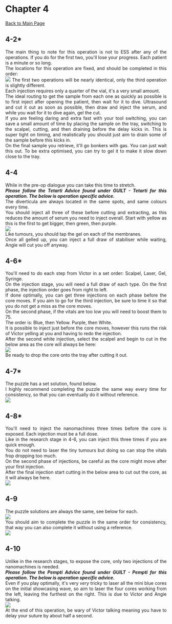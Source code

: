 <div align="justify">

# Chapter 4

[Back to Main Page](../index.md)

## 4-2*
The main thing to note for this operation is not to ESS after any of the operations. If you do for the first two, you'll lose your progress. Each patient is a minute or so long. <br>
The locations for this operation are fixed, and should be completed in this order: <br>
![](4-2_locations.png)
The first two operations will be nearly identical, only the third operation is slightly different. <br>
Each injection requires only a quarter of the vial, it's a very small amount. <br>
The ideal routing to get the sample from each one as quickly as possible is to first inject after opening the patient, then wait for it to dive. Ultrasound and cut it out as soon as possible, then draw and inject the serum, and while you wait for it to dive again, gel the cut. <br>
If you are feeling daring and extra fast with your tool switching, you can save a small amount of time by placing the sample on the tray, switching to the scalpel, cutting, and then draining before the delay kicks in. This is super tight on timing, and realistically you should just aim to drain some of the sample before this kicks in. <br>
On the final sample you retrieve, it'll go bonkers with gas. You can just wait this out. To be extra optimised, you can try to gel it to make it slow down close to the tray. <br>

## 4-4
While in the pre-op dialogue you can take this time to stretch. <br>
***Please follow the Tetarti Advice found under GUILT - Tetarti for this operation. The below is operation specific advice.*** <br>
The diverticula are always located in the same spots, and same colours every time. <br>
You should inject all three of these before cutting and extracting, as this reduces the amount of serum you need to inject overall. Start with yellow as this is the first to get bigger, then green, then purple. <br>
![](4-4_diverticula.png) <br>
Like tumours, you should tap the gel on each of the membranes. <br>
Once all gelled up, you can inject a full draw of stabiliser while waiting, Angie will cut you off anyway. <br>

## 4-6*
You'll need to do each step from Victor in a set order: Scalpel, Laser, Gel, Syringe. <br>
On the injection stage, you will need a full draw of each type. On the first phase, the injection order goes from right to left. <br>
If done optimally, you can get three injections on each phase before the core moves. If you aim to go for the third injection, be sure to time it so that you do not get a miss as the core moves. <br>
On the second phase, if the vitals are too low you will need to boost them to 75. <br>
The order is: Blue, then Yellow. Purple, then White.  <br>
It is possible to inject just before the core moves, however this runs the risk of Victor yelling at you and having to redo the injection. <br>
After the second white injection, select the scalpel and begin to cut in the below area as the core will always be here: <br>
![](4-6_extract.png) <br>
Be ready to drop the core onto the tray after cutting it out. <br>

## 4-7*

The puzzle has a set solution, found below. <br>
I highly recommend completing the puzzle the same way every time for consistency, so that you can eventually do it without reference. <br>
![](4-7_puzzle.png) <br>

## 4-8*
You'll need to inject the nanomachines three times before the core is exposed. Each injection must be a full dose. <br>
Like in the research stage in 4-6, you can inject this three times if you are quick enough.<br>
You do not need to laser the tiny tumours but doing so can stop the vitals frop dropping too much. <br>
On the second phase of injections, be careful as the core might move after your first injection. <br>
After the final injection start cutting in the below area to cut out the core, as it will always be here. <br>
![](4-8_extract.png)

## 4-9
The puzzle solutions are always the same, see below for each. <br>
![](4-9_puzzleOne.png) <br>
You should aim to complete the puzzle in the same order for consistency, that way you can also complete it without using a reference. <br>
![](4-9_puzzleTwo.png) <br>

## 4-10
Unlike in the research stages, to expose the core, only two injections of the nanomachines is needed. <br>
***Please follow the Pempti Advice found under GUILT - Pempti for this operation. The below is operation specific advice.*** <br>
Even if you play optimally, it's very *very* tricky to laser all the mini blue cores on the initial showcasing wave, so aim to laser the four cores working from the left, leaving the furthest on the right. This is due to Victor and Angie talking. <br>
![](4-10_blueCores.png) <br>
At the end of this operation, be wary of Victor talking meaning you have to delay your suture by about half a second. <br>
